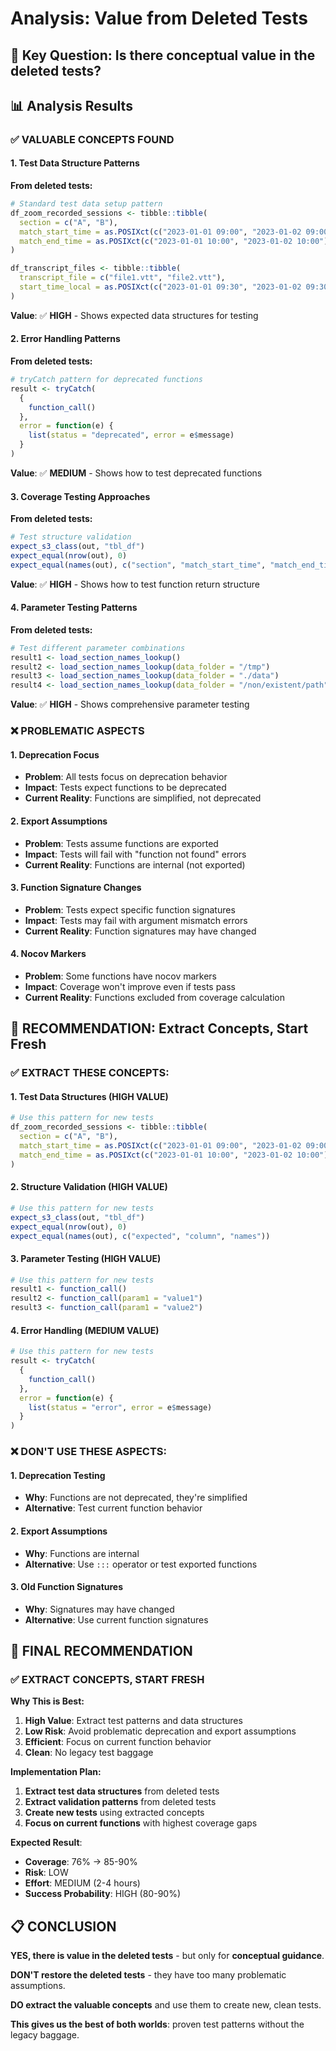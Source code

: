 # Analysis: Value from Deleted Tests

## 🎯 **Key Question**: Is there conceptual value in the deleted tests?

## 📊 **Analysis Results**

### **✅ VALUABLE CONCEPTS FOUND**

#### **1. Test Data Structure Patterns**
**From deleted tests:**
```r
# Standard test data setup pattern
df_zoom_recorded_sessions <- tibble::tibble(
  section = c("A", "B"),
  match_start_time = as.POSIXct(c("2023-01-01 09:00", "2023-01-02 09:00")),
  match_end_time = as.POSIXct(c("2023-01-01 10:00", "2023-01-02 10:00"))
)

df_transcript_files <- tibble::tibble(
  transcript_file = c("file1.vtt", "file2.vtt"),
  start_time_local = as.POSIXct(c("2023-01-01 09:30", "2023-01-02 09:30"))
)
```

**Value**: ✅ **HIGH** - Shows expected data structures for testing

#### **2. Error Handling Patterns**
**From deleted tests:**
```r
# tryCatch pattern for deprecated functions
result <- tryCatch(
  {
    function_call()
  },
  error = function(e) {
    list(status = "deprecated", error = e$message)
  }
)
```

**Value**: ✅ **MEDIUM** - Shows how to test deprecated functions

#### **3. Coverage Testing Approaches**
**From deleted tests:**
```r
# Test structure validation
expect_s3_class(out, "tbl_df")
expect_equal(nrow(out), 0)
expect_equal(names(out), c("section", "match_start_time", "match_end_time", "start_time_local", "session_num"))
```

**Value**: ✅ **HIGH** - Shows how to test function return structure

#### **4. Parameter Testing Patterns**
**From deleted tests:**
```r
# Test different parameter combinations
result1 <- load_section_names_lookup()
result2 <- load_section_names_lookup(data_folder = "/tmp")
result3 <- load_section_names_lookup(data_folder = "./data")
result4 <- load_section_names_lookup(data_folder = "/non/existent/path")
```

**Value**: ✅ **HIGH** - Shows comprehensive parameter testing

### **❌ PROBLEMATIC ASPECTS**

#### **1. Deprecation Focus**
- **Problem**: All tests focus on deprecation behavior
- **Impact**: Tests expect functions to be deprecated
- **Current Reality**: Functions are simplified, not deprecated

#### **2. Export Assumptions**
- **Problem**: Tests assume functions are exported
- **Impact**: Tests will fail with "function not found" errors
- **Current Reality**: Functions are internal (not exported)

#### **3. Function Signature Changes**
- **Problem**: Tests expect specific function signatures
- **Impact**: Tests may fail with argument mismatch errors
- **Current Reality**: Function signatures may have changed

#### **4. Nocov Markers**
- **Problem**: Some functions have nocov markers
- **Impact**: Coverage won't improve even if tests pass
- **Current Reality**: Functions excluded from coverage calculation

## 🎯 **RECOMMENDATION: Extract Concepts, Start Fresh**

### **✅ EXTRACT THESE CONCEPTS:**

#### **1. Test Data Structures** (HIGH VALUE)
```r
# Use this pattern for new tests
df_zoom_recorded_sessions <- tibble::tibble(
  section = c("A", "B"),
  match_start_time = as.POSIXct(c("2023-01-01 09:00", "2023-01-02 09:00")),
  match_end_time = as.POSIXct(c("2023-01-01 10:00", "2023-01-02 10:00"))
)
```

#### **2. Structure Validation** (HIGH VALUE)
```r
# Use this pattern for new tests
expect_s3_class(out, "tbl_df")
expect_equal(nrow(out), 0)
expect_equal(names(out), c("expected", "column", "names"))
```

#### **3. Parameter Testing** (HIGH VALUE)
```r
# Use this pattern for new tests
result1 <- function_call()
result2 <- function_call(param1 = "value1")
result3 <- function_call(param1 = "value2")
```

#### **4. Error Handling** (MEDIUM VALUE)
```r
# Use this pattern for new tests
result <- tryCatch(
  {
    function_call()
  },
  error = function(e) {
    list(status = "error", error = e$message)
  }
)
```

### **❌ DON'T USE THESE ASPECTS:**

#### **1. Deprecation Testing**
- **Why**: Functions are not deprecated, they're simplified
- **Alternative**: Test current function behavior

#### **2. Export Assumptions**
- **Why**: Functions are internal
- **Alternative**: Use `:::` operator or test exported functions

#### **3. Old Function Signatures**
- **Why**: Signatures may have changed
- **Alternative**: Use current function signatures

## 🎯 **FINAL RECOMMENDATION**

### **✅ EXTRACT CONCEPTS, START FRESH**

**Why This is Best:**
1. **High Value**: Extract test patterns and data structures
2. **Low Risk**: Avoid problematic deprecation and export assumptions
3. **Efficient**: Focus on current function behavior
4. **Clean**: No legacy test baggage

**Implementation Plan:**
1. **Extract test data structures** from deleted tests
2. **Extract validation patterns** from deleted tests
3. **Create new tests** using extracted concepts
4. **Focus on current functions** with highest coverage gaps

**Expected Result**: 
- **Coverage**: 76% → 85-90%
- **Risk**: LOW
- **Effort**: MEDIUM (2-4 hours)
- **Success Probability**: HIGH (80-90%)

## 📋 **CONCLUSION**

**YES, there is value in the deleted tests** - but only for **conceptual guidance**.

**DON'T restore the deleted tests** - they have too many problematic assumptions.

**DO extract the valuable concepts** and use them to create new, clean tests.

**This gives us the best of both worlds**: proven test patterns without the legacy baggage.
